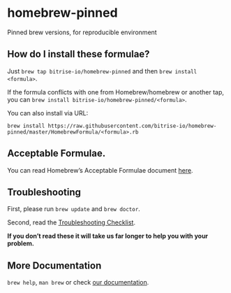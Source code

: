 # homebrew-pinned

Pinned brew versions, for reproducible environment

## How do I install these formulae?

Just `brew tap bitrise-io/homebrew-pinned` and then `brew install <formula>`.

If the formula conflicts with one from Homebrew/homebrew or another tap, you can `brew install bitrise-io/homebrew-pinned/<formula>`.

You can also install via URL:

```
brew install https://raw.githubusercontent.com/bitrise-io/homebrew-pinned/master/HomebrewFormula/<formula>.rb
```

## Acceptable Formulae.

You can read Homebrew’s Acceptable Formulae document [here](https://github.com/Homebrew/homebrew/blob/master/share/doc/homebrew/Acceptable-Formulae.md).

## Troubleshooting
First, please run `brew update` and `brew doctor`.

Second, read the [Troubleshooting Checklist](https://github.com/Homebrew/homebrew/blob/master/share/doc/homebrew/Troubleshooting.md#troubleshooting).

**If you don’t read these it will take us far longer to help you with your problem.**

## More Documentation

`brew help`, `man brew` or check [our documentation](https://github.com/Homebrew/homebrew/tree/master/share/doc/homebrew#readme).
